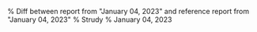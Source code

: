 % Diff between report from "January 04, 2023" and reference report from "January 04, 2023"
% Strudy
% January 04, 2023


